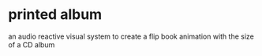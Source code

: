 # printed album
 an audio reactive visual system to create a flip book animation with the size of a CD album
